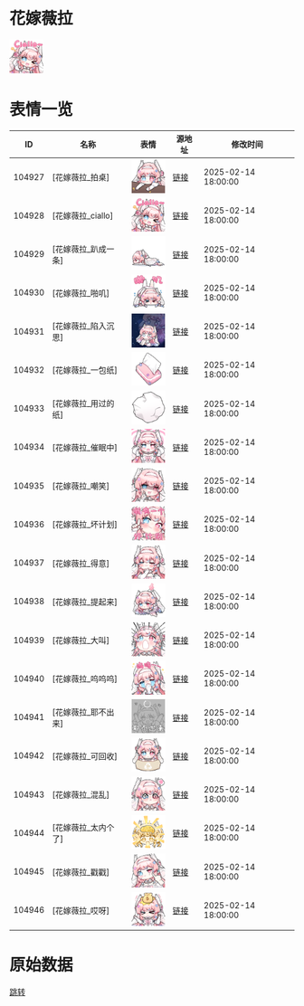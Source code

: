 # 花嫁薇拉

<img src="./cover.png" height="60" alt="cover" />

# 表情一览

|ID|名称|表情|源地址|修改时间|
|----|----|----|----|----|
|104927|[花嫁薇拉_拍桌]|<img src="./pic/104927_%5B花嫁薇拉_拍桌%5D.png" height="60" alt="拍桌"/>|[链接](https://i0.hdslb.com/bfs/garb/3fdf52504a9040c355cb2d03f7739b8e6212010d.png)|2025-02-14 18:00:00|
|104928|[花嫁薇拉_ciallo]|<img src="./pic/104928_%5B花嫁薇拉_ciallo%5D.png" height="60" alt="ciallo"/>|[链接](https://i0.hdslb.com/bfs/garb/16ec668bbd61f7eb3198b308d84e90faccb91e50.png)|2025-02-14 18:00:00|
|104929|[花嫁薇拉_趴成一条]|<img src="./pic/104929_%5B花嫁薇拉_趴成一条%5D.png" height="60" alt="趴成一条"/>|[链接](https://i0.hdslb.com/bfs/garb/a5ea1bb581dab20b4192c09dcba79bdf65f4255b.png)|2025-02-14 18:00:00|
|104930|[花嫁薇拉_啪叽]|<img src="./pic/104930_%5B花嫁薇拉_啪叽%5D.png" height="60" alt="啪叽"/>|[链接](https://i0.hdslb.com/bfs/garb/f8c54339661ec00dd14b22a671f641dc659b4494.png)|2025-02-14 18:00:00|
|104931|[花嫁薇拉_陷入沉思]|<img src="./pic/104931_%5B花嫁薇拉_陷入沉思%5D.png" height="60" alt="陷入沉思"/>|[链接](https://i0.hdslb.com/bfs/garb/4b4f45f294c49ffa919a9ea07c3e5f5da1da85a9.png)|2025-02-14 18:00:00|
|104932|[花嫁薇拉_一包纸]|<img src="./pic/104932_%5B花嫁薇拉_一包纸%5D.png" height="60" alt="一包纸"/>|[链接](https://i0.hdslb.com/bfs/garb/faa4d0c18ae28222a894d2359fafb647a8e9e832.png)|2025-02-14 18:00:00|
|104933|[花嫁薇拉_用过的纸]|<img src="./pic/104933_%5B花嫁薇拉_用过的纸%5D.png" height="60" alt="用过的纸"/>|[链接](https://i0.hdslb.com/bfs/garb/1caaa3efc90adfd9bef7cb2718478df642908cf2.png)|2025-02-14 18:00:00|
|104934|[花嫁薇拉_催眠中]|<img src="./pic/104934_%5B花嫁薇拉_催眠中%5D.png" height="60" alt="催眠中"/>|[链接](https://i0.hdslb.com/bfs/garb/e7f4cc5d7922e02d58d2b404bac64055cc0f3169.png)|2025-02-14 18:00:00|
|104935|[花嫁薇拉_嘲笑]|<img src="./pic/104935_%5B花嫁薇拉_嘲笑%5D.png" height="60" alt="嘲笑"/>|[链接](https://i0.hdslb.com/bfs/garb/04c25ede0d545725fdb2823231a254cdfb3bd663.png)|2025-02-14 18:00:00|
|104936|[花嫁薇拉_坏计划]|<img src="./pic/104936_%5B花嫁薇拉_坏计划%5D.png" height="60" alt="坏计划"/>|[链接](https://i0.hdslb.com/bfs/garb/cde287155257626cfef53231c60d21f4ee244568.png)|2025-02-14 18:00:00|
|104937|[花嫁薇拉_得意]|<img src="./pic/104937_%5B花嫁薇拉_得意%5D.png" height="60" alt="得意"/>|[链接](https://i0.hdslb.com/bfs/garb/34796122bfa058b76f6e9169edbad791bb0469c4.png)|2025-02-14 18:00:00|
|104938|[花嫁薇拉_提起来]|<img src="./pic/104938_%5B花嫁薇拉_提起来%5D.png" height="60" alt="提起来"/>|[链接](https://i0.hdslb.com/bfs/garb/c60f167d04569f512a3bb7e433e1305ec5b14b9a.png)|2025-02-14 18:00:00|
|104939|[花嫁薇拉_大叫]|<img src="./pic/104939_%5B花嫁薇拉_大叫%5D.png" height="60" alt="大叫"/>|[链接](https://i0.hdslb.com/bfs/garb/dc9d23a3e85ad02e41f3a7077b0ad319a1870658.png)|2025-02-14 18:00:00|
|104940|[花嫁薇拉_呜呜呜]|<img src="./pic/104940_%5B花嫁薇拉_呜呜呜%5D.png" height="60" alt="呜呜呜"/>|[链接](https://i0.hdslb.com/bfs/garb/074e39ed8a7ac63a05086510d3c12f0834dd5b31.png)|2025-02-14 18:00:00|
|104941|[花嫁薇拉_耶不出来]|<img src="./pic/104941_%5B花嫁薇拉_耶不出来%5D.png" height="60" alt="耶不出来"/>|[链接](https://i0.hdslb.com/bfs/garb/95d45389b670e0a463ce0fe07b0d80fd0ab39664.png)|2025-02-14 18:00:00|
|104942|[花嫁薇拉_可回收]|<img src="./pic/104942_%5B花嫁薇拉_可回收%5D.png" height="60" alt="可回收"/>|[链接](https://i0.hdslb.com/bfs/garb/c592985a2d3d6b4044faafabf1d889bbcf7d16b8.png)|2025-02-14 18:00:00|
|104943|[花嫁薇拉_混乱]|<img src="./pic/104943_%5B花嫁薇拉_混乱%5D.png" height="60" alt="混乱"/>|[链接](https://i0.hdslb.com/bfs/garb/2af21ef1b6b4711dbe824894ce7e2c0fbf93e452.png)|2025-02-14 18:00:00|
|104944|[花嫁薇拉_太内个了]|<img src="./pic/104944_%5B花嫁薇拉_太内个了%5D.png" height="60" alt="太内个了"/>|[链接](https://i0.hdslb.com/bfs/garb/efb6d7fb939e65f75b3d1bc1cd8a124f7786831f.png)|2025-02-14 18:00:00|
|104945|[花嫁薇拉_戳戳]|<img src="./pic/104945_%5B花嫁薇拉_戳戳%5D.png" height="60" alt="戳戳"/>|[链接](https://i0.hdslb.com/bfs/garb/6d21043c27a2974df7c2f81dce2477291f20a6a1.png)|2025-02-14 18:00:00|
|104946|[花嫁薇拉_哎呀]|<img src="./pic/104946_%5B花嫁薇拉_哎呀%5D.png" height="60" alt="哎呀"/>|[链接](https://i0.hdslb.com/bfs/garb/8f56b47b00f29a8bdf95515afdb163ce9db7ead8.png)|2025-02-14 18:00:00|

# 原始数据

[跳转](./raw.json)

